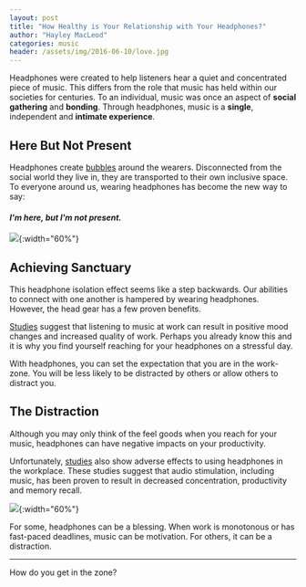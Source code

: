 ```yaml
---
layout: post
title: "How Healthy is Your Relationship with Your Headphones?"
author: "Hayley MacLeod"
categories: music
header: /assets/img/2016-06-10/love.jpg
---
```

Headphones were created to help listeners hear a quiet and concentrated piece of music. This differs from the role that music has held within our societies for centuries. To an individual, music was once an aspect of __social gathering__ and __bonding__. Through headphones, music is a __single__, independent and __intimate experience__.

## Here But Not Present

Headphones create [bubbles](http://www.queensjournal.ca/story/2007-01-23/bubbles-sound-public-space/) around the wearers. Disconnected from the social world they live in, they are transported to their own inclusive space. To everyone around us, wearing headphones has become the new way to say:

#### *I'm here, but I'm not present.*

![](/assets/img/2016-06-10/iphone.jpg){:width="60%"}

## Achieving Sanctuary

This headphone isolation effect seems like a step backwards. Our abilities to connect with one another is hampered by wearing headphones. However, the head gear has a few proven benefits.

[Studies](http://graphics8.nytimes.com/packages/pdf/business/LESIUKarticle2005.pdf?version=meter+at+1&module=meter-Links&pgtype=article&contentId=&mediaId=&referrer=https%3A%2F%2Fwww.google.ca%2F&priority=true&action=click&contentCollection=meter-links-click) suggest that listening to music at work can result in positive mood changes and increased quality of work. Perhaps you already know this and it is why you find yourself reaching for your headphones on a stressful day.

With headphones, you can set the expectation that you are in the work-zone. You will be less likely to be distracted by others or allow others to distract you.

## The Distraction

Although you may only think of the feel goods when you reach for your music, headphones can have negative impacts on your productivity.

Unfortunately, [studies](https://hbr.org/2012/04/workers-take-off-your-headphon) also show adverse effects to using headphones in the workplace. These studies suggest that audio stimulation, including music, has been proven to result in decreased concentration, productivity and memory recall.

![](/assets/img/2016-06-10/headphones.jpg){:width="60%"}

For some, headphones can be a blessing. When work is monotonous or has fast-paced deadlines, music can be motivation. For others, it can be a distraction.

________________

How do you get in the zone?
